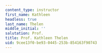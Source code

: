 ```yaml
---
content_type: instructor
first_name: Kathleen
headless: true
last_name: Thelen
middle_initial: ''
salutation: Prof.
title: Prof. Kathleen Thelen
uid: 9cee13f0-be93-0445-253b-854163f90743
---
```

